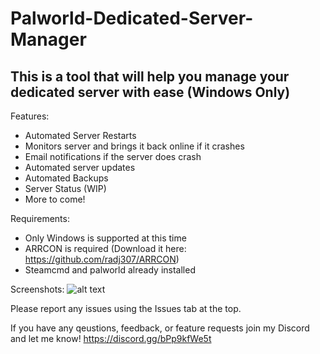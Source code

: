 # Palworld-Dedicated-Server-Manager
This is a tool that will help you manage your dedicated server with ease (Windows Only)
-------------------------------------------------------------------
Features:
- Automated Server Restarts
- Monitors server and brings it back online if it crashes
- Email notifications if the server does crash
- Automated server updates
- Automated Backups
- Server Status (WIP)
- More to come!

Requirements:
- Only Windows is supported at this time
- ARRCON is required (Download it here: https://github.com/radj307/ARRCON)
- Steamcmd and palworld already installed

Screenshots:
![alt text](https://imgur.com/a/wdtgq0v)

Please report any issues using the Issues tab at the top.

If you have any qeustions, feedback, or feature requests join my Discord and let me know! https://discord.gg/bPp9kfWe5t
